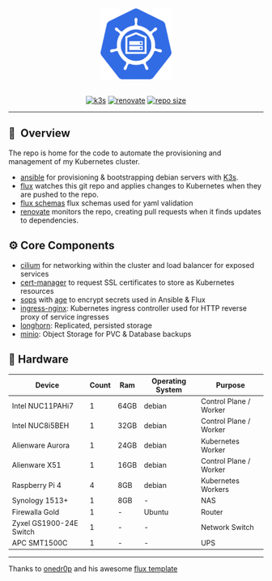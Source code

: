 <div align="center">
  <img src="https://raw.githubusercontent.com/clarknova99/talos-cluster/main/assets/kube.png" align="center" width="144px" height="144px"/>
</div>

<div align="center">
<br/>
</div>

<div align="center">

  [![k3s](https://img.shields.io/badge/k3s-v1.29-brightgreen?logo=kubernetes&logoColor=white)](https://k3s.io/)
  [![renovate](https://img.shields.io/badge/renovate-enabled-brightgreen?logo=renovatebot&logoColor=white)](https://github.com/renovatebot/renovate)
  [![repo size](https://img.shields.io/github/repo-size/clarknova99/home-cluster)](https://github.com/clarknova99/home-cluster)
</div>

<div align="center">

<!-- [![Age-Days](https://img.shields.io/endpoint?url=https%3A%2F%2Fkromgo.bigwang.org%2Fquery%3Fformat%3Dendpoint%26metric%3Dcluster_age_days&style=flat-square&label=Age)](https://github.com/kashalls/kromgo/)&nbsp;
[![Node-Count](https://img.shields.io/endpoint?url=https%3A%2F%2Fkromgo.bigwang.org%2Fquery%3Fformat%3Dendpoint%26metric%3Dcluster_node_count&style=flat-square&label=Nodes)](https://github.com/kashalls/kromgo/)&nbsp;
[![Pod-Count](https://img.shields.io/endpoint?url=https%3A%2F%2Fkromgo.bigwang.org%2Fquery%3Fformat%3Dendpoint%26metric%3Dcluster_pod_count&style=flat-square&label=Pods)](https://github.com/kashalls/kromgo/)&nbsp;
[![CPU-Usage](https://img.shields.io/endpoint?url=https%3A%2F%2Fkromgo.bigwang.org%2Fquery%3Fformat%3Dendpoint%26metric%3Dcluster_cpu_usage&style=flat-square&label=CPU)](https://github.com/kashalls/kromgo/)&nbsp;
[![Memory-Usage](https://img.shields.io/endpoint?url=https%3A%2F%2Fkromgo.bigwang.org%2Fquery%3Fformat%3Dendpoint%26metric%3Dcluster_memory_usage&style=flat-square&label=Memory)](https://github.com/kashalls/kromgo/)&nbsp; -->

</div>

---

## :book:&nbsp; Overview

The repo is home for the code to automate the provisioning and management of my Kubernetes cluster.
* [ansible](https://www.ansible.com) for provisioning & bootstrapping debian servers with [K3s](https://k3s.io).
* [flux](https://toolkit.fluxcd.io)  watches this git repo and applies changes to Kubernetes when they are pushed to the repo.
* [flux schemas](https://github.com/fluxcd-community/flux2-schemas/) flux schemas used for yaml validation
* [renovate](https://github.com/renovatebot/renovate) monitors the repo, creating pull requests when it finds updates to dependencies.

## :gear: Core Components
* [cilium](https://cilium.io/) for networking within the cluster and load balancer for exposed services
* [cert-manager](https://cert-manager.io) to request SSL certificates to store as Kubernetes resources
* [sops](https://github.com/mozilla/sops) with [age](https://github.com/FiloSottile/age) to encrypt secrets used in Ansible & Flux
* [ingress-nginx](https://github.com/kubernetes/ingress-nginx): Kubernetes ingress controller used for HTTP reverse proxy of service ingresses
* [longhorn](https://longhorn.io/): Replicated, persisted storage
* [minio](https://min.io/): Object Storage for PVC & Database backups



## 🔧 Hardware
| Device | Count | Ram | Operating System | Purpose |
| --- | --- | --- | --- | --- |
| Intel NUC11PAHi7 | 1   | 64GB | debian | Control Plane / Worker |
| Intel NUC8i5BEH | 1   | 32GB | debian | Control Plane / Worker |
| Alienware Aurora | 1   | 24GB | debian | Kubernetes Worker |
| Alienware X51  | 1   | 16GB | debian | Control Plane / Worker |
| Raspberry Pi 4 | 4   | 8GB | debian | Kubernetes Workers |
| Synology 1513+ | 1   | 8GB | - | NAS |
| Firewalla Gold | 1   | - | Ubuntu | Router |
| Zyxel GS1900-24E Switch | 1   | -   | -   | Network Switch |
| APC SMT1500C | 1   | -   | -   | UPS |

---

Thanks to [onedr0p](https://github.com/onedr0p) and his awesome [flux template](https://github.com/onedr0p)
